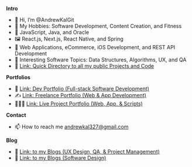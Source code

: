 **Intro**
- 👋 Hi, I’m @AndrewKalGit
- 👀 My Hobbies: Software Development, Content Creation, and Fitness
- 🌱 JavaScript, Java, and Oracle
- 🖼 React.js, Next.js, React Native, and Spring
- 🌻 Web Applications, eCommerce, iOS Development, and REST API Development
- 🧐 Interesting Software Topics: Data Structures, Algorithms, UX, and QA
- 🔗 [Link: Quick Directory to all my public Projects and Code](https://github.com/AndrewKalGit/Public-Directory/blob/main/README.md)

**Portfolios**
- 💼 [Link: Dev Portfolio (Full-stack Software Development)](https://andrewkalgit.netlify.app)
- ✍️ [Link: Freelance Portfolio (Web & App Development)](https://andrewkalgig.netlify.app)
- 👨🏻‍💻 [Link: Live Project Portfolio (Web, App, & Scripts)](https://andrewkalgit.netlify.app)

**Contact**
- 📫 How to reach me andrewkal327@gmail.com

**Blog**
- 📲 [Link: to my Blogs (UX Design, QA, & Project Management)](https://dev.to/morethan2searches)
- 📘 [Link: to my Blogs (Software Design)](https://dzone.com/andrewkalgit)

<!---
AndrewKalGit/AndrewKalGit is a ✨ special ✨ repository because its `README.md` (this file) appears on your GitHub profile.
You can click the Preview link to take a look at your changes.
--->

